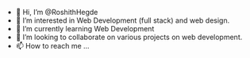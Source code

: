 - 👋 Hi, I’m @RoshithHegde
- 👀 I’m interested in Web Development (full stack) and web design.
- 🌱 I’m currently learning Web Development
- 💞️ I’m looking to collaborate on various projects on web development.
- 📫 How to reach me ...

<!---
RoshithHegde/RoshithHegde is a ✨ special ✨ repository because its `README.md` (this file) appears on your GitHub profile.
You can click the Preview link to take a look at your changes.
--->
